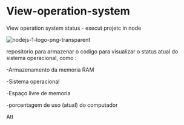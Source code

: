 # View-operation-system

View operation system status - execut projetc in node 


![nodejs-1-logo-png-transparent](https://github.com/user-attachments/assets/5f55d905-7966-4d98-a157-aba63ac5eccf)

repositorio para armazenar o codigo para visualizar o status atual do sistema operacional, como :

-Armazenamento da memoria RAM

-Sistema operacional

-Espaço livre de memoria

-porcentagem de uso (atual) do computador



Att
